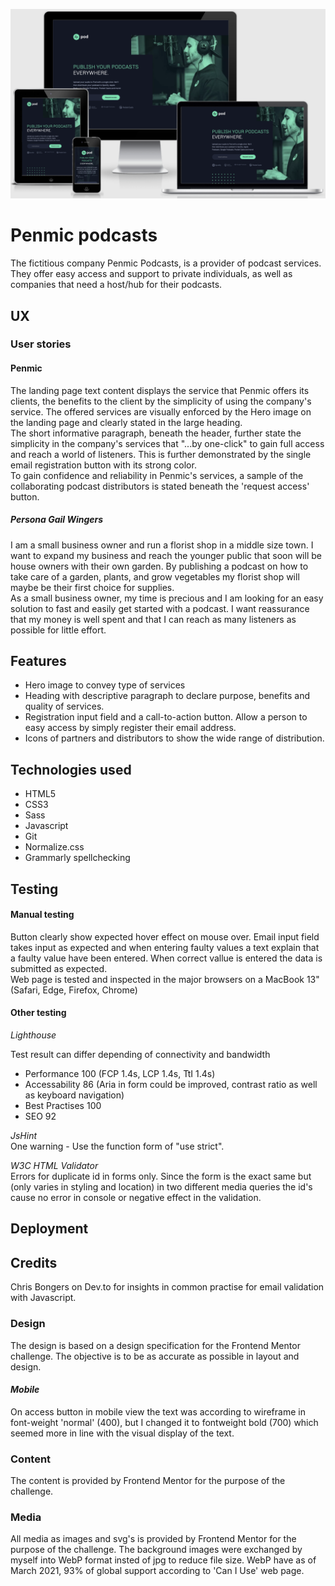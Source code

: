 ![Multiple devices](assets/desktop/screenshot.png)

# Penmic podcasts

The fictitious company Penmic Podcasts, is a provider of podcast services. They offer easy access and support to private individuals, as well as companies that need a host/hub for their podcasts.

## UX

### User stories

#### Penmic

The landing page text content displays the service that Penmic offers its clients, the benefits to the client by the simplicity of using the company's service. The offered services are visually enforced by the Hero image on the landing page and clearly stated in the large heading.<br>
The short informative paragraph, beneath the header, further state the simplicity in the company's services that "...by one-click" to gain full access and reach a world of listeners. This is further demonstrated by the single email registration button with its strong color.<br>
To gain confidence and reliability in Penmic's services, a sample of the collaborating podcast distributors is stated beneath the 'request access' button.

##### _Persona Gail Wingers_

I am a small business owner and run a florist shop in a middle size town. I want to expand my business and reach the younger public that soon will be house owners with their own garden. By publishing a podcast on how to take care of a garden, plants, and grow vegetables my florist shop will maybe be their first choice for supplies.<br>
As a small business owner, my time is precious and I am looking for an easy solution to fast and easily get started with a podcast. I want reassurance that my money is well spent and that I can reach as many listeners as possible for little effort.

## Features

- Hero image to convey type of services
- Heading with descriptive paragraph to declare purpose, benefits and quality of services.
- Registration input field and a call-to-action button. Allow a person to easy access by simply register their email address.
- Icons of partners and distributors to show the wide range of distribution.

## Technologies used

- HTML5
- CSS3
- Sass
- Javascript
- Git
- Normalize.css
- Grammarly spellchecking

## Testing

#### Manual testing

Button clearly show expected hover effect on mouse over. Email input field takes input as expected and when entering faulty values a text explain that a faulty value have been entered. When correct vallue is entered the data is submitted as expected.<br>
Web page is tested and inspected in the major browsers on a MacBook 13" (Safari, Edge, Firefox, Chrome)

#### Other testing

_Lighthouse_

Test result can differ depending of connectivity and bandwidth

- Performance 100 (FCP 1.4s, LCP 1.4s, TtI 1.4s)
- Accessability 86 (Aria in form could be improved, contrast ratio as well as keyboard navigation)
- Best Practises 100
- SEO 92

_JsHint_<br>
One warning - Use the function form of "use strict".

_W3C_ _HTML_ _Validator_<br>
Errors for duplicate id in forms only. Since the form is the exact same but (only varies in styling and location) in two different media queries the id's cause no error in console or negative effect in the validation.

## Deployment

## Credits

Chris Bongers on Dev.to for insights in common practise for email validation with Javascript.

### Design

The design is based on a design specification for the Frontend Mentor challenge. The objective is to be as accurate as possible in layout and design.<br>

#### _Mobile_

On access button in mobile view the text was according to wireframe in font-weight 'normal' (400), but I changed it to fontweight bold (700) which seemed more in line with the visual display of the text.

### Content

The content is provided by Frontend Mentor for the purpose of the challenge.

### Media

All media as images and svg's is provided by Frontend Mentor for the purpose of the challenge. The background images were exchanged by myself into WebP format insted of jpg to reduce file size. WebP have as of March 2021, 93% of global support according to 'Can I Use' web page.
